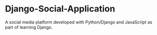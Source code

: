 # Django-Social-Application
A social media platform developed with Python/Django and JavaScript as part of learning Django.
